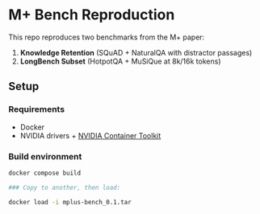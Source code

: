 # M+ Bench Reproduction

This repo reproduces two benchmarks from the M+ paper:

1. **Knowledge Retention** (SQuAD + NaturalQA with distractor passages)
2. **LongBench Subset** (HotpotQA + MuSiQue at 8k/16k tokens)

## Setup

### Requirements
- Docker
- NVIDIA drivers + [NVIDIA Container Toolkit](https://docs.nvidia.com/datacenter/cloud-native/container-toolkit/latest/install-guide.html)

### Build environment
```bash
docker compose build

### Copy to another, then load:

docker load -i mplus-bench_0.1.tar
